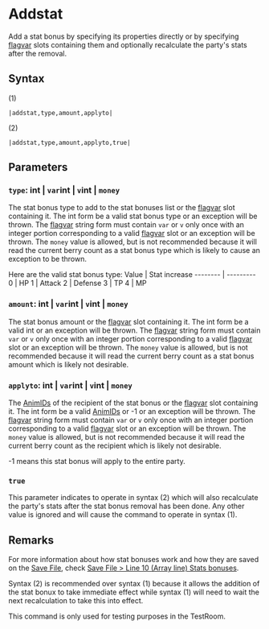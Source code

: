 # Addstat

Add a stat bonus by specifying its properties directly or by specifying [flagvar](../../../Flags%20arrays/flagvar.md) slots containing them and optionally recalculate the party's stats after the removal.

## Syntax

(1)

````
|addstat,type,amount,applyto|
````

(2)

````
|addstat,type,amount,applyto,true|
````

## Parameters

### `type`: int | `var`int | `v`int | `money`

The stat bonus type to add to the stat bonuses list or the [flagvar](../../../Flags%20arrays/flagvar.md) slot containing it. The int form be a valid stat bonus type or an exception will be thrown. The [flagvar](../../../Flags%20arrays/flagvar.md) string form must contain `var` or `v` only once with an integer portion corresponding to a valid [flagvar](../../../Flags%20arrays/flagvar.md) slot or an exception will be thrown. The `money` value is allowed, but is not recommended because it will read the current berry count as a stat bonus type which is likely to cause an exception to be thrown.

Here are the valid stat bonus type:
Value | Stat increase
-------- | ---------
0 | HP
1 | Attack
2 | Defense
3 | TP
4 | MP

### `amount`: int | `var`int | `v`int | `money`

The stat bonus amount or the [flagvar](../../../Flags%20arrays/flagvar.md) slot containing it. The int form be a valid int or an exception will be thrown. The [flagvar](../../../Flags%20arrays/flagvar.md) string form must contain `var` or `v` only once with an integer portion corresponding to a valid [flagvar](../../../Flags%20arrays/flagvar.md) slot or an exception will be thrown. The `money` value is allowed, but is not recommended because it will read the current berry count as a stat bonus amount which is likely not desirable.

### `applyto`: int | `var`int | `v`int | `money`

The [AnimIDs](../../../Enums%20and%20IDs/AnimIDs.md) of the recipient of the stat bonus or the [flagvar](../../../Flags%20arrays/flagvar.md) slot containing it. The int form be a valid [AnimIDs](../../../Enums%20and%20IDs/AnimIDs.md) or -1 or an exception will be thrown. The [flagvar](../../../Flags%20arrays/flagvar.md) string form must contain `var` or `v` only once with an integer portion corresponding to a valid [flagvar](../../../Flags%20arrays/flagvar.md) slot or an exception will be thrown. The `money` value is allowed, but is not recommended because it will read the current berry count as the recipient which is likely not desirable.

-1 means this stat bonus will apply to the entire party.

### `true`

This parameter indicates to operate in syntax (2) which will also recalculate the party's stats after the stat bonus removal has been done. Any other value is ignored and will cause the command to operate in syntax (1).

## Remarks

For more information about how stat bonuses work and how they are saved on the [Save File](../../../Save%20File.md), check [Save File > Line 10 (Array line) Stats bonuses](../../../Save%20File.md#line-10-array-line-stats-bonuses).

Syntax (2) is recommended over syntax (1) because it allows the addition of the stat bonux to take immediate effect while syntax (1) will need to wait the next recalculation to take this into effect.

This command is only used for testing purposes in the TestRoom.

